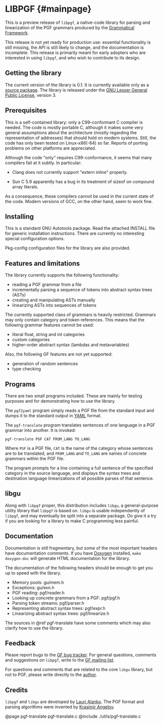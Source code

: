 LIBPGF                                                      {#mainpage}
======

This is a preview release of `libpgf`, a native-code library for parsing
and linearization of the PGF grammars produced by the [Grammatical 
Framework][GF].

This release is not yet ready for production use: essential
functionality is still missing, the API is still likely to change, and
the documentation is incomplete. This release is primarily meant for
early adopters who are interested in using `libpgf`, and who wish to
contribute to its design.


Getting the library
-------------------

The current version of the library is 0.1. It is currently available
only as a [source package][libpgf-0.1-src]. The library is released
under the [GNU Lesser General Public License][LGPL3], version 3.


Prerequisites
-------------

This is a self-contained library: only a C99-conformant C compiler is
needed. The code is mostly portable C, although it makes some very
general assumptions about the architecture (mostly regarding the
representation of addresses) that should hold on modern systems. Still,
the code has only been tested on Linux-x86(-64) so far. Reports of
porting problems on other platforms are appreciated.

Although the code "only" requires C99-conformance, it seems that many
compilers fail at it subtly. In particular:

- Clang does not currently support "extern inline" properly.

- Sun C 5.9 apparently has a bug in its treatment of sizeof on compound
  array literals.

As a consequence, these compilers cannot be used in the current state of
the code. Modern versions of GCC, on the other hand, seem to work fine.


Installing
----------

This is a standard GNU Autotools package. Read the attached INSTALL file
for generic installation instructions. There are currently no
interesting special configuration options.

Pkg-config configuration files for the library are also provided.


Features and limitations
------------------------

The library currently supports the following functionality:

- reading a PGF grammar from a file
- incrementally parsing a sequence of tokens into abstract syntax trees (ASTs)
- creating and manipulating ASTs manually
- linearizing ASTs into sequences of tokens

The currently supported class of grammars is heavily restricted. Grammars
may only contain category and token references. This means that the
following grammar features cannot be used:

- literal float, string and int categories
- custom categories
- higher-order abstract syntax (lambdas and metavariables)

Also, the following GF features are not yet supported:

- generation of random sentences
- type checking


Programs
--------

There are two small programs included. These are mainly for testing
purposes and for demonstrating how to use the library.

The `pgf2yaml` program simply reads a PGF file from the standard input and
dumps it to the standard output in [YAML] format.

The `pgf-translate` program translates sentences of one language in a PGF
grammar into another. It is invoked:

	pgf-translate PGF CAT FROM_LANG TO_LANG

Where `PGF` is a PGF file, `CAT` is the name of the category whose sentences
are to be translated, and `FROM_LANG` and `TO_LANG` are names of concrete
grammars within the PGF file.

The program prompts for a line containing a full sentence of the
specified category in the source language, and displays the syntax trees
and destination language linearizations of all possible parses of that
sentence. 


libgu
-----

Along with `libpgf` proper, this distribution includes `libgu`, a
general-purpose utility library that `libpgf` is based on. `libgu` is usable
independently of `libpgf`, and may eventually be split into a separate
package. Do give it a try if you are looking for a library to make C
programming less painful.


Documentation
-------------

Documentation is still fragmentary, but some of the most important
headers have documentation comments. If you have [Doxygen] installed,
`make doxygen-doc` will generate HTML documentation for the library.

The documentation of the following headers should be enough to get you
up to speed with the library.

- Memory pools: gu/mem.h
- Exceptions: gu/exn.h
- PGF reading: pgf/reader.h
- Looking up concrete grammars from a PGF: pgf/pgf.h
- Parsing token streams: pgf/parser.h
- Representing abstract syntax trees: pgf/expr.h
- Linearizing abstract syntax trees: pgf/linearize.h

The sources in @ref pgf-translate have some comments which may also
clarify how to use the library.

Feedback
--------

Please report bugs to the [GF bug tracker]. For general questions,
comments and suggestions on `libpgf`, write to the [GF mailing list].


For questions and comments that are related to the core `libgu` library,
but not to PGF, please write directly to the [author][Lauri Alanko].


Credits
-------

`libpgf` and `libgu` are developed by [Lauri Alanko]. The PGF format
and parsing algorithms were invented by [Krasimir Angelov].


[Doxygen]:		http://doxygen.org/
[GF]:			http://www.grammaticalframework.org/
[GF bug tracker]:	http://code.google.com/p/grammatical-framework/issues/
[GF mailing list]:	https://groups.google.com/group/gf-dev
[Lauri Alanko]:		mailto:lealanko@ling.helsinki.fi
[libpgf-0.1-src]:	http://grammaticalframework/libpgf/libpgf-0.1.tar.gz
[LGPL3]:		http://www.gnu.org/licenses/lgpl.html
[Krasimir Angelov]:	http://www.cse.chalmers.se/~krasimir/
[YAML]:			http://yaml.org/

@page pgf-translate pgf-translate.c
@include ./utils/pgf-translate.c

